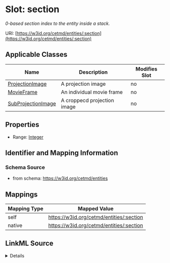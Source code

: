 

# Slot: section


_0-based section index to the entity inside a stack._





URI: [https://w3id.org/cetmd/entities/:section](https://w3id.org/cetmd/entities/:section)



<!-- no inheritance hierarchy -->





## Applicable Classes

| Name | Description | Modifies Slot |
| --- | --- | --- |
| [ProjectionImage](ProjectionImage.md) | A projection image |  no  |
| [MovieFrame](MovieFrame.md) | An individual movie frame |  no  |
| [SubProjectionImage](SubProjectionImage.md) | A croppecd projection image |  no  |







## Properties

* Range: [Integer](Integer.md)





## Identifier and Mapping Information







### Schema Source


* from schema: https://w3id.org/cetmd/entities




## Mappings

| Mapping Type | Mapped Value |
| ---  | ---  |
| self | https://w3id.org/cetmd/entities/:section |
| native | https://w3id.org/cetmd/entities/:section |




## LinkML Source

<details>
```yaml
name: section
description: 0-based section index to the entity inside a stack.
from_schema: https://w3id.org/cetmd/entities
rank: 1000
alias: section
domain_of:
- MovieFrame
- ProjectionImage
range: integer

```
</details>